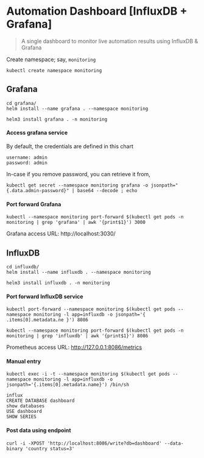 # Automation Dashboard [InfluxDB + Grafana]
> A single dashboard to monitor live automation results using InfluxDB & Grafana

Create namespace; say, `monitoring`
```
kubectl create namespace monitoring
```
## **Grafana**
```
cd grafana/
helm install --name grafana . --namespace monitoring

helm3 install grafana . -n monitoring
```

#### Access grafana service
By default, the credentials are defined in this chart
```
username: admin
password: admin
```
In-case if you remove password, you can retrieve it from,
```
kubectl get secret --namespace monitoring grafana -o jsonpath="{.data.admin-password}" | base64 --decode ; echo
```
#### Port forward Grafana
```
kubectl --namespace monitoring port-forward $(kubectl get pods -n monitoring | grep 'grafana' | awk '{print$1}') 3000
```
Grafana access URL: http://localhost:3030/

## **InfluxDB**
```
cd influxdb/
helm install --name influxdb . --namespace monitoring

helm3 install influxdb . -n monitoring
```

#### Port forward InfluxDB service
```
kubectl port-forward --namespace monitoring $(kubectl get pods --namespace monitoring -l app=influxdb -o jsonpath='{ .items[0].metadata.ne }') 8086

kubectl --namespace monitoring port-forward $(kubectl get pods -n monitoring | grep 'influxdb' | awk '{print$1}') 8086
```
Prometheus access URL: http://127.0.0.1:8086/metrics

#### Manual entry
```
kubectl exec -i -t --namespace monitoring $(kubectl get pods --namespace monitoring -l app=influxdb -o jsonpath='{.items[0].metadata.name}') /bin/sh

influx
CREATE DATABASE dashboard
show databases
USE dashboard
SHOW SERIES
```
#### Post data using endpoint
```
curl -i -XPOST 'http://localhost:8086/write?db=dashboard' --data-binary 'country status=3'
```
